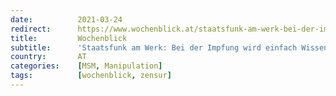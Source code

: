 ```yaml
---
date:          2021-03-24
redirect:      https://www.wochenblick.at/staatsfunk-am-werk-bei-der-impfung-wird-einfach-wissenschaft-zensiert/
title:         Wochenblick
subtitle:      'Staatsfunk am Werk: Bei der Impfung wird einfach Wissenschaft zensiert'
country:       AT
categories:    [MSM, Manipulation]
tags:          [wochenblick, zensur]
---
```

